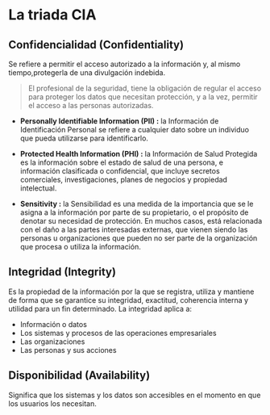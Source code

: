 # **La triada CIA**  

## **Confidencialidad (Confidentiality)**  

Se refiere a permitir el acceso autorizado a la información y, al mismo tiempo,protegerla de una divulgación indebida.  

> El profesional de la seguridad, tiene la obligación de regular el acceso para proteger los datos que necesitan protección, y a la vez, permitir el acceso a las personas autorizadas.  

- **Personally Identifiable Information  (PII) :** la Información de Identificación Personal se refiere a cualquier dato sobre un individuo que pueda utilizarse para identificarlo.  

- **Protected Health Information (PHI) :** la Información de Salud Protegida es la información sobre el estado de salud de una persona, e información clasificada o confidencial, que incluye secretos comerciales, investigaciones, planes de negocios y propiedad intelectual.  

- **Sensitivity :** la Sensibilidad es una medida de la importancia que se le asigna a la información por parte de su propietario, o el propósito de denotar su necesidad de protección. En muchos casos, está relacionada con el daño a las partes interesadas externas, que vienen siendo las personas u organizaciones que pueden no ser parte de la organización que procesa o utiliza la información.  

## **Integridad (Integrity)**  

Es la propiedad de la información por la que se registra, utiliza y mantiene de forma que se garantice su integridad, exactitud, coherencia interna y utilidad para un fin determinado. La integridad aplica a:  

- Información o datos  
- Los sistemas y procesos de las operaciones empresariales  
- Las organizaciones  
- Las personas y sus acciones  

## **Disponibilidad (Availability)**  

Significa que los sistemas y los datos son accesibles en el momento en que los usuarios los necesitan.  
